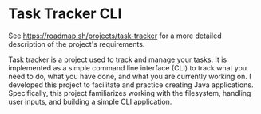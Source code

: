 # Task Tracker CLI
See https://roadmap.sh/projects/task-tracker for a more detailed description of the project's requirements.

Task tracker is a project used to track and manage your tasks. It is implemented as a simple command line interface (CLI) to track what you need to do, what you have done, and what you are currently working on. I developed this project to facilitate and practice creating Java applications. Specifically, this project familiarizes working with the filesystem, handling user inputs, and building a simple CLI application.
